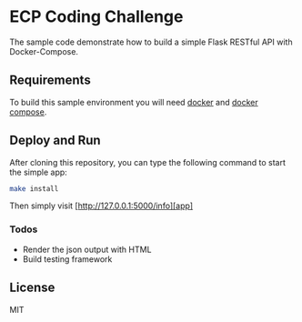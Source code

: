 # ECP Coding Challenge

The sample code demonstrate how to build a simple Flask RESTful API with Docker-Compose.

## Requirements

To build this sample environment you will need [docker] and [docker compose].

## Deploy and Run

After cloning this repository, you can type the following command to start the simple app:

```sh
make install
```

Then simply visit [http://127.0.0.1:5000/info][app]

### Todos

 - Render the json output with HTML
 - Build testing framework

License
----

MIT

[docker]:  https://docs.docker.com/install/
[docker compose]: https://docs.docker.com/compose/install/
[python]: https://www.python.org/downloads/
[pip]: https://pypi.org/project/pip/
[app]: http://127.0.0.1:5000/info
